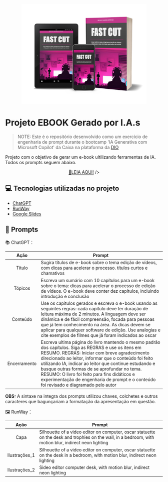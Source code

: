 


<p align="center">
<img 
    src="./assets/mockup_fast_cut.jpg"
    width="400"  
/>
</p>

# Projeto EBOOK Gerado por I.A.s


 > NOTE: Este é o repositório desenvolvido como um exercício de engenharia de prompt durante o bootcamp 'IA Generativa com Microsoft Copilot' da Caixa na plataforma da [DIO](https://dio.me)

Projeto com o objetivo de gerar um e-book ultilizando ferramentas de IA. Todos os prompts seguem abaixo.

<p align="center">
<a href="https://github.com/brunovalerin/ebook-fast-cut-ai/blob/main/output/FAST_CUT_ptbr.pdf" title="View PDF now"> 📕LEIA AQUI!</a>
/>
</p>

## 💻 Tecnologias utilizadas no projeto

- [ChatGPT](https://chatgpt.com/) 
- [RunWay](https://runwayml.com/)
- [Google Slides](https://workspace.google.com/products/slides/)

## 🧠 Prompts


📚 ChatGPT：

|   Ação   | Prompt                                                                                            |                           
| :------: | ------------------------------------------------------------------------------------------------- |
|  Título  | Sugira títulos de e-book sobre o tema edição de vídeos, com dicas para acelerar o processo. títulos curtos e chamativos |
| Tópicos | Escreva um sumário com 10 capítulos para um e-book sobre o tema: dicas para acelerar o processo de edição de vídeos. O e-book deve conter dez capítulos, incluindo introdução e conclusão |
| Conteúdo | Use  os capítulos gerados e escreva o e-book usando as seguintes regras: cada capítulo deve ter duração de leitura máxima de 2 minutos. A linguagem deve ser dinâmica e de fácil compreensão, focada para pessoas que já tem conhecimento na área. As dicas devem se aplicar para qualquer software de edição. Use analogias e cite exemplos de filmes que já foram indicados ao oscar |
| Encerramento | Escreva ultima página do livro mantendo o mesmo padrão dos capítulos. Siga as REGRAS e use os itens em RESUMO. REGRAS: Iniciar com breve agradecimento direcionado ao leitor, informar que o conteúdo foi feito utilizando IA, indicar ao leitor que continue estudando e busque outras formas de se aprofundar no tema. RESUMO: O livro foi feito para fins didáticos e experimentação de engenharia de prompt e o conteúdo foi revisado e diagramado pelo autor |

**OBS:** A sintaxe na integra dos prompts utilizou chaves, colchetes e outros caracteres que bagunçariam a formatação da apresentação em questão.


🖼️ RunWay：

|  Ação  | Prompt                                                                                 |
| :----: | -------------------------------------------------------------------------------------- |
| Capa | Silhouette of a video editor on computer, oscar statuette on the desk and trophies on the wall, in a bedroom, with motion blur, indirect neon lighting |
| Ilustrações_1 | Silhouette of a video editor on computer, oscar statuette on the desk in a bedroom, with motion blur, indirect neon lighting |
| Ilustrações_2 | Sideo editor computer desk, with motion blur, indirect neon lighting |



